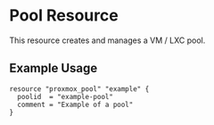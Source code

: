 # Pool Resource

This resource creates and manages a VM / LXC pool.

## Example Usage

```hcl
resource "proxmox_pool" "example" {
  poolid  = "example-pool" 
  comment = "Example of a pool"
}
```
